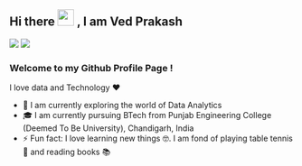 ## Hi there <img src="https://github.com/TheDudeThatCode/TheDudeThatCode/blob/master/Assets/Hi.gif" width="29px"> , I am Ved Prakash
[<img src="https://img.shields.io/badge/LinkedIn-0077B5?style=for-the-badge&logo=linkedin&logoColor=white">](www.linkedin.com/in/vedprakash07) [<img src="https://img.shields.io/badge/Gmail-D14836?style=for-the-badge&logo=gmail&logoColor=white">](mailto:vedprakash24228@gmail.com)
### Welcome to my Github Profile Page !


I love data and Technology :heart:
<br>
- 🌱 I am currently exploring the world of Data Analytics
- 🎓 I am currently pursuing BTech from Punjab Engineering College (Deemed To Be University), Chandigarh, India
- ⚡ Fun fact: I love learning new things 🤓. I am fond of playing table tennis 🏓 and reading books 📚
